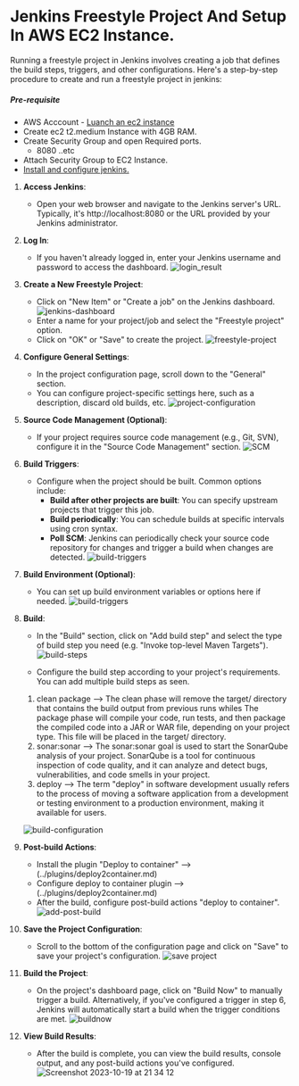 # Jenkins Freestyle Project And Setup In AWS EC2 Instance.
Running a freestyle project in Jenkins involves creating a job that defines the build steps, triggers, and other configurations. Here's a step-by-step procedure to create and run a freestyle project in jenkins:

##### Pre-requisite
+ AWS Acccount - [Luanch an ec2 instance](../../Package_management/EC2_Instances)
+ Create ec2 t2.medium Instance with 4GB RAM.
+ Create Security Group and open Required ports.
   + 8080 ..etc
+ Attach Security Group to EC2 Instance.
+ [Install and configure jenkins.](../../Package_management/Jenkins_installation)

1. **Access Jenkins**:
   - Open your web browser and navigate to the Jenkins server's URL. Typically, it's http://localhost:8080 or the URL provided by your Jenkins administrator.

2. **Log In**:
   - If you haven't already logged in, enter your Jenkins username and password to access the dashboard.
    ![login_result](https://github.com/unitedcoresystems/Bootcampclass-2023/assets/63193071/02449f12-68ce-472a-a95b-8308871e42ab)

3. **Create a New Freestyle Project**:
   - Click on "New Item" or "Create a job" on the Jenkins dashboard.
    ![jenkins-dashboard](https://github.com/unitedcoresystems/Bootcampclass-2023/assets/63193071/a6d8981d-259e-44cd-85da-7005e815bc0a)
   - Enter a name for your project/job and select the "Freestyle project" option.
   - Click on "OK" or "Save" to create the project.
   ![freestyle-project](https://github.com/unitedcoresystems/Bootcampclass-2023/assets/63193071/fb088212-07fd-416a-b22c-acdf6f6c0f1e)

4. **Configure General Settings**:
   - In the project configuration page, scroll down to the "General" section.
   - You can configure project-specific settings here, such as a description, discard old builds, etc.
   ![project-configuration](https://github.com/unitedcoresystems/Bootcampclass-2023/assets/63193071/0fc2c65b-0788-4296-be42-1c1608c19e66)

5. **Source Code Management (Optional)**:
   - If your project requires source code management (e.g., Git, SVN), configure it in the "Source Code Management" section.
   ![SCM](https://github.com/unitedcoresystems/Bootcampclass-2023/assets/63193071/bb8d1862-46b4-4f40-ab30-b7e7794e1198)

6. **Build Triggers**:
   - Configure when the project should be built. Common options include:
     - **Build after other projects are built**: You can specify upstream projects that trigger this job.
     - **Build periodically**: You can schedule builds at specific intervals using cron syntax.
     - **Poll SCM**: Jenkins can periodically check your source code repository for changes and trigger a build when changes are detected.
     ![build-triggers](https://github.com/unitedcoresystems/Bootcampclass-2023/assets/63193071/e6e3e4fc-791d-49ae-80eb-9ce842a11567)


7. **Build Environment (Optional)**:
   - You can set up build environment variables or options here if needed.
   ![build-triggers](https://github.com/unitedcoresystems/Bootcampclass-2023/assets/63193071/0e62d76f-a855-4819-ba86-9bce1ebe9293)

8. **Build**:
   - In the "Build" section, click on "Add build step" and select the type of build step you need (e.g. "Invoke top-level Maven Targets").
   ![build-steps](https://github.com/unitedcoresystems/Bootcampclass-2023/assets/63193071/51347ba1-f5ff-452f-ac6a-11c766c66f9a)

   - Configure the build step according to your project's requirements. You can add multiple build steps as seen.
   1. clean package --> The clean phase will remove the target/ directory that contains the build output from previous runs whiles The package phase will compile your code, run tests, and then package the compiled code into a JAR or WAR file, depending on your project type. This file will be placed in the target/ directory.
   2. sonar:sonar --> The sonar:sonar goal is used to start the SonarQube analysis of your project. SonarQube is a tool for continuous inspection of code quality, and it can analyze and detect bugs, vulnerabilities, and code smells in your project.
   3. deploy --> The term "deploy" in software development usually refers to the process of moving a software application from a development or testing environment to a production environment, making it available for users.

    ![build-configuration](https://github.com/unitedcoresystems/Bootcampclass-2023/assets/63193071/6c7202ab-0761-484c-b6d0-ca00292028a8)

9. **Post-build Actions**:
   - Install the plugin "Deploy to container" --> (../plugins/deploy2container.md)
   - Configure deploy to container plugin --> (../plugins/deploy2container.md)
   - After the build, configure post-build actions "deploy to container".
   ![add-post-build](https://github.com/unitedcoresystems/Bootcampclass-2023/assets/63193071/7d7db221-2d23-4dd9-acfe-342d6b2f5cd2)

10. **Save the Project Configuration**:
    - Scroll to the bottom of the configuration page and click on "Save" to save your project's configuration.
    ![save project](https://github.com/unitedcoresystems/Bootcampclass-2023/assets/63193071/41483519-bc1e-4774-8bf3-fe8e921e67ac)

11. **Build the Project**:
    - On the project's dashboard page, click on "Build Now" to manually trigger a build. Alternatively, if you've configured a trigger in step 6, Jenkins will automatically start a build when the trigger conditions are met.
    ![buildnow](https://github.com/unitedcoresystems/Bootcampclass-2023/assets/63193071/05ca1e19-035e-434a-8005-54fa6ff671d6)

12. **View Build Results**:
    - After the build is complete, you can view the build results, console output, and any post-build actions you've configured.
    ![Screenshot 2023-10-19 at 21 34 12](https://github.com/unitedcoresystems/Bootcampclass-2023/assets/63193071/eda5152c-6f8f-4131-a370-b6e310ef677a)
